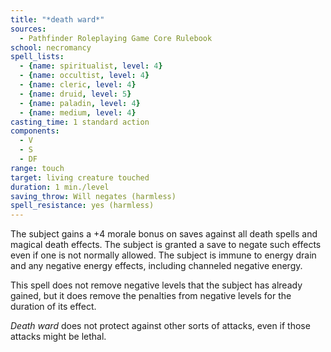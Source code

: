 ```yaml
---
title: "*death ward*"
sources:
  - Pathfinder Roleplaying Game Core Rulebook
school: necromancy
spell_lists:
  - {name: spiritualist, level: 4}
  - {name: occultist, level: 4}
  - {name: cleric, level: 4}
  - {name: druid, level: 5}
  - {name: paladin, level: 4}
  - {name: medium, level: 4}
casting_time: 1 standard action
components:
  - V
  - S
  - DF
range: touch
target: living creature touched
duration: 1 min./level
saving_throw: Will negates (harmless)
spell_resistance: yes (harmless)
---
```


The subject gains a +4 morale bonus on saves against all death spells and magical death effects. The subject is granted a save to negate such effects even if one is not normally allowed. The subject is immune to energy drain and any negative energy effects, including channeled negative energy.

This spell does not remove negative levels that the subject has already gained, but it does remove the penalties from negative levels for the duration of its effect.

*Death ward* does not protect against other sorts of attacks, even if those attacks might be lethal.

